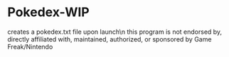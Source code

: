 # Pokedex-WIP
creates a pokedex.txt file upon launch\n
this program is not endorsed by, directly affiliated with, maintained, authorized, or sponsored by Game Freak/Nintendo

